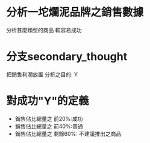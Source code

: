 # 分析一坨爛泥品牌之銷售數據
分析甚麼類型的商品 較容易成功

# 分支secondary_thought
把銷售利潤放置 分析之目的: Y

# 對成功"Y"的定義
- 銷售佔比總量之 前20%:成功
- 銷售佔比總量之 前40%:普通
- 銷售佔比總量之 剩餘60%: 不建議推出之商品
